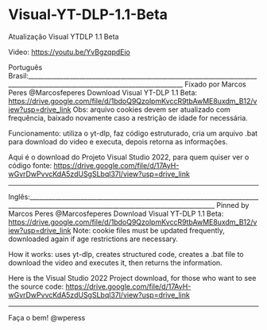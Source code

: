 # Visual-YT-DLP-1.1-Beta
Atualização Visual YTDLP 1.1 Beta

Video: https://youtu.be/YvBgzqpdEio

Português Brasil:_______________________________________________________________________________________________________________________________
Fixado por Marcos Peres
@Marcosfeperes
Download Visual YT-DLP 1.1 Beta: https://drive.google.com/file/d/1bdoQ9QzolpmKvccR9tbAwME8uxdm_B12/view?usp=drive_link
Obs: arquivo cookies devem ser atualizado com frequência, baixado novamente caso a restrição de idade for necessária.

Funcionamento: utiliza o yt-dlp, faz código estruturado, cria um arquivo .bat para download do video e executa, depois retorna as informações.

Aqui é o download do Projeto Visual Studio 2022, para quem quiser ver o código fonte:
https://drive.google.com/file/d/17AyH-wGvrDwPvvcKdA5zdUSgSLbql37l/view?usp=drive_link
________________________________________________________________________________________________________________________________________________


Inglês:_________________________________________________________________________________________________________________________________________
Pinned by Marcos Peres
@Marcosfeperes
Download Visual YT-DLP 1.1 Beta: https://drive.google.com/file/d/1bdoQ9QzolpmKvccR9tbAwME8uxdm_B12/view?usp=drive_link
Note: cookie files must be updated frequently, downloaded again if age restrictions are necessary.

How it works: uses yt-dlp, creates structured code, creates a .bat file to download the video and executes it, then returns the information.

Here is the Visual Studio 2022 Project download, for those who want to see the source code:
https://drive.google.com/file/d/17AyH-wGvrDwPvvcKdA5zdUSgSLbql37l/view?usp=drive_link
________________________________________________________________________________________________________________________________________________

Faça o bem!
@wperess


